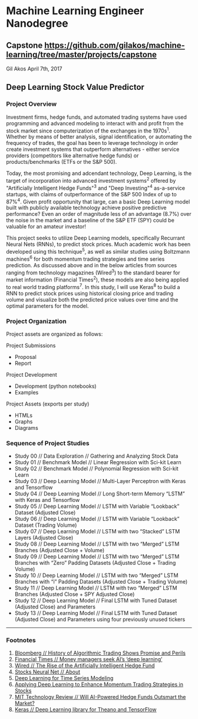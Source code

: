 # Machine Learning Engineer Nanodegree
## Capstone https://github.com/gilakos/machine-learning/tree/master/projects/capstone
Gil Akos 
April 7th, 2017

## Deep Learning Stock Value Predictor

### Project Overview

Investment firms, hedge funds, and automated trading systems have used programming and advanced modeling to interact with and profit from the stock market since computerization of the exchanges in the 1970s<sup>1</sup>.  Whether by means of better analysis, signal identification, or automating the frequency of trades, the goal has been to leverage technology in order create investment systems that outperform alternatives - either  service providers (competitors like alternative hedge funds) or products/benchmarks (ETFs or the S&P 500). 

Today, the most promising and adcendant technology, Deep Learning, is the target of incorporation into advanced investment systems<sup>2</sup> offered by "Artificially Intelligent Hedge Funds"<sup>3</sup> and "Deep Investing"<sup>4</sup> as-a-service startups, with claims of outperformance of the S&P 500 Index of up to 87%<sup>4</sup>. Given profit opportunity that large, can a basic Deep Learning model built with publicly available technology achieve positive predictive performance? Even an order of magnitude less of an advantage (8.7%) over the noise in the  market and a baseline of the S&P ETF (SPY) could be valuable for an amateur investor!

This project seeks to utilize Deep Learning models, specifically Recurrant Neural Nets (RNNs), to predict stock prices. Much academic work has been developed using this technique<sup>5</sup>, as well as similar studies using Boltzmann machines<sup>6</sup> for both momentum trading strategies and time series prediction. As discussed above and in the below articles from sources ranging from technology magazines (Wired<sup>3</sup>) to the standard bearer for market information (Financial Times<sup>2</sup>), these models are also being applied to real world trading platforms<sup>7</sup>. In this study, I will use Keras<sup>8</sup> to build a RNN to predict stock prices using historical closing price and trading volume and visualize both the predicted price values over time and the optimal parameters for the model.

### Project Organization
Project assets are organized as follows:

Project Submissions
- Proposal
- Report

Project Development
- Development (python notebooks)
- Examples

Project Assets (exports per study)
- HTMLs
- Graphs
- Diagrams

### Sequence of Project Studies
- Study 00 // Data Exploration // Gathering and Analyzing Stock Data
- Study 01 // Benchmark Model // Linear Regression with Sci-kit Learn
- Study 02 // Benchmark Model // Polynomial Regression with Sci-kit Learn
- Study 03 // Deep Learning Model // Multi-Layer Perceptron with Keras and Tensorflow
- Study 04 // Deep Learning Model // Long Short-term Memory “LSTM” with Keras and Tensorflow
- Study 05 // Deep Learning Model // LSTM with Variable “Lookback” Dataset (Adjusted Close)
- Study 06 // Deep Learning Model // LSTM with Variable “Lookback” Dataset (Trading Volume)
- Study 07 // Deep Learning Model // LSTM with two “Stacked” LSTM Layers (Adjusted Close)
- Study 08 // Deep Learning Model // LSTM with two “Merged” LSTM Branches (Adjusted Close + Volume)
- Study 09 // Deep Learning Model // LSTM with two “Merged” LSTM Branches with “Zero” Padding Datasets (Adjusted Close + Trading Volume)
- Study 10 // Deep Learning Model // LSTM with two “Merged” LSTM Branches with “i” Padding Datasets (Adjusted Close + Trading Volume)
- Study 11 // Deep Learning Model // LSTM with two “Merged” LSTM Branches (Adjusted Close + SPY Adjusted Close)
- Study 12 // Deep Learning Model // Final LSTM with Tuned Dataset (Adjusted Close) and Parameters
- Study 13 // Deep Learning Model // Final LSTM with Tuned Dataset (Adjusted Close) and Parameters using four previously unused tickers

-----------

### Footnotes
1. [Bloomberg // History of Algorithmic Trading Shows Promise and Perils](https://www.bloomberg.com/view/articles/2012-08-08/history-of-algorithmic-trading-shows-promise-and-perils)
2. [Financial Times // Money managers seek AI’s ‘deep learning’](https://www.ft.com/content/9278d1b6-1e02-11e6-b286-cddde55ca122)
3. [Wired // The Rise of the Artificially Intelligent Hedge Fund](https://www.wired.com/2016/01/the-rise-of-the-artificially-intelligent-hedge-fund/)
4. [Stocks Neural Net // About](https://stocksneural.net/about)
5. [Deep Learning for Time Series Modeling](http://cs229.stanford.edu/proj2012/BussetiOsbandWong-DeepLearningForTimeSeriesModeling.pdf)
6. [Applying Deep Learning to Enhance Momentum Trading Strategies in Stocks](http://cs229.stanford.edu/proj2013/TakeuchiLee-ApplyingDeepLearningToEnhanceMomentumTradingStrategiesInStocks.pdf)
7. [MIT Technology Review // Will AI-Powered Hedge Funds Outsmart the Market?](https://www.technologyreview.com/s/600695/will-ai-powered-hedge-funds-outsmart-the-market/)
8. [Keras // Deep Learning library for Theano and TensorFlow](https://keras.io)
